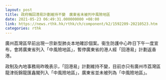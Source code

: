 ```yaml
---
layout: post
title: 政府稱回港易計劃維持不變　廣東省未被列中風險地區
date: 2021-05-23 06:49:31.000000000 +08:00
link: https://news.rthk.hk/rthk/ch/component/k2/1592209-20210523.htm
categories: rthk
---
```


廣州荔灣區早前出現一宗新型肺炎本地確診個案。衞生防護中心昨日下午一度宣布，會將廣東省列入「中風險地區」，暫停廣東省的港人經「回港易」計劃返香港。

政制及內地事務局昨晚表示，「回港易」計劃維持不變，目前亦只有廣州市荔灣區龍津街錦龍匯鑫閣列入「中風險地區」，廣東省並未被列為「中風險地區」。
